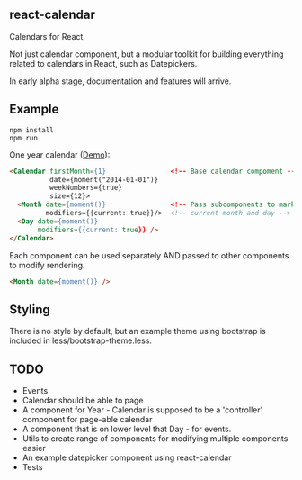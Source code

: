 react-calendar
--------------

Calendars for React.

Not just calendar component, but a modular toolkit for building everything
related to calendars in React, such as Datepickers.

In early alpha stage, documentation and features will arrive.

Example
-------

```
npm install
npm run
```

One year calendar ([Demo](http://freiksenet.github.io/react-calendar/)):

```html
<Calendar firstMonth={1}                <!-- Base calendar compoment -->
          date={moment("2014-01-01")}
          weekNumbers={true}
          size={12}>
  <Month date={moment()}                <!-- Pass subcomponents to mark -->
         modifiers={{current: true}}/>  <!-- current month and day -->
  <Day date={moment()}
       modifiers={{current: true}} />
</Calendar>
```

Each component can be used separately AND passed to other components to modify
rendering.

```html
<Month date={moment()} />
```

Styling
-------

There is no style by default, but an example theme using bootstrap is included
in less/bootstrap-theme.less.

TODO
----

* Events
* Calendar should be able to page
* A component for Year - Calendar is supposed to be a 'controller' component for
  page-able calendar
* A component that is on lower level that Day - for events.
* Utils to create range of components for modifying multiple components easier
* An example datepicker component using react-calendar
* Tests
